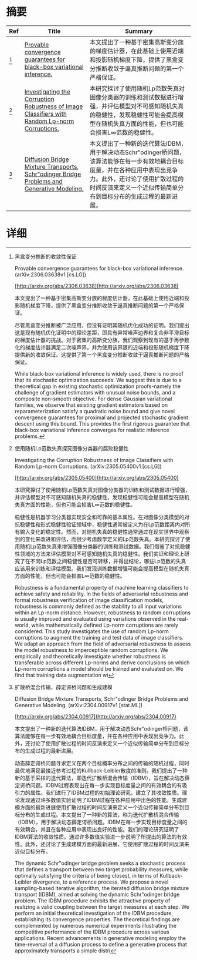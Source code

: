 # 摘要

| Ref | Title | Summary |
| --- | --- | --- |
| [^1] | [Provable convergence guarantees for black-box variational inference.](http://arxiv.org/abs/2306.03638) | 本文提出了一种基于密集高斯变分族的梯度估计器，在此基础上使用近端和投影随机梯度下降，提供了黑盒变分推断收敛于逼真推断问题的第一个严格保证。 |
| [^2] | [Investigating the Corruption Robustness of Image Classifiers with Random Lp-norm Corruptions.](http://arxiv.org/abs/2305.05400) | 本研究探讨了使用随机Lp范数失真对图像分类器的训练和测试数据进行增强，并评估模型对不可感知随机失真的稳健性，发现稳健性可能会提高模型在随机失真方面的性能，但也可能会损害L∞范数的稳健性。 |
| [^3] | [Diffusion Bridge Mixture Transports, Schr\"odinger Bridge Problems and Generative Modeling.](http://arxiv.org/abs/2304.00917) | 本文提出了一种新的迭代算法IDBM，用于解决动态Schr\"odinger桥问题，该算法能够在每一步有效地耦合目标度量，并在各种应用中表现出竞争力。此外，还讨论了使用扩散过程的时间反演来定义一个近似传输简单分布到目标分布的生成过程的最新进展。 |

# 详细

[^1]: 黑盒变分推断的收敛性保证

    Provable convergence guarantees for black-box variational inference. (arXiv:2306.03638v1 [cs.LG])

    [http://arxiv.org/abs/2306.03638](http://arxiv.org/abs/2306.03638)

    本文提出了一种基于密集高斯变分族的梯度估计器，在此基础上使用近端和投影随机梯度下降，提供了黑盒变分推断收敛于逼真推断问题的第一个严格保证。

    

    尽管黑盒变分推断被广泛应用，但没有证明其随机优化成功的证明。我们提出这是现有随机优化证明中的理论差距，即具有异常噪声边界和复合非平滑目标的梯度估计器的挑战。对于密集的高斯变分族，我们观察到现有的基于再参数化的梯度估计器满足二次噪声界，并为使用该界限的近端和投影随机梯度下降提供新的收敛保证。这提供了第一个黑盒变分推断收敛于逼真推断问题的严格保证。

    While black-box variational inference is widely used, there is no proof that its stochastic optimization succeeds. We suggest this is due to a theoretical gap in existing stochastic optimization proofs-namely the challenge of gradient estimators with unusual noise bounds, and a composite non-smooth objective. For dense Gaussian variational families, we observe that existing gradient estimators based on reparameterization satisfy a quadratic noise bound and give novel convergence guarantees for proximal and projected stochastic gradient descent using this bound. This provides the first rigorous guarantee that black-box variational inference converges for realistic inference problems.
    
[^2]: 使用随机Lp范数失真探究图像分类器的腐败稳健性

    Investigating the Corruption Robustness of Image Classifiers with Random Lp-norm Corruptions. (arXiv:2305.05400v1 [cs.LG])

    [http://arxiv.org/abs/2305.05400](http://arxiv.org/abs/2305.05400)

    本研究探讨了使用随机Lp范数失真对图像分类器的训练和测试数据进行增强，并评估模型对不可感知随机失真的稳健性，发现稳健性可能会提高模型在随机失真方面的性能，但也可能会损害L∞范数的稳健性。

    

    稳健性是机器学习分类器实现安全和可靠的基本属性。在对图像分类模型的对抗稳健性和形式稳健性验证领域中，稳健性通常被定义为在Lp范数距离内对所有输入变化的稳定性。然而，对随机失真的稳健性通常通过在现实世界中观察到的变化来改进和评估，而很少考虑数学定义的Lp范数失真。本研究探讨了使用随机Lp范数失真来增强图像分类器的训练和测试数据。我们借鉴了对抗稳健性领域的方法来评估模型对不可感知随机失真的稳健性。我们实证和理论上研究了在不同Lp范数之间稳健性是否可转移，并得出结论，哪些Lp范数的失真应该用来训练和评估模型。我们发现训练数据增强可能会提高模型在随机失真方面的性能，但也可能会损害L∞范数的稳健性。

    Robustness is a fundamental property of machine learning classifiers to achieve safety and reliability. In the fields of adversarial robustness and formal robustness verification of image classification models, robustness is commonly defined as the stability to all input variations within an Lp-norm distance. However, robustness to random corruptions is usually improved and evaluated using variations observed in the real-world, while mathematically defined Lp-norm corruptions are rarely considered. This study investigates the use of random Lp-norm corruptions to augment the training and test data of image classifiers. We adapt an approach from the field of adversarial robustness to assess the model robustness to imperceptible random corruptions. We empirically and theoretically investigate whether robustness is transferable across different Lp-norms and derive conclusions on which Lp-norm corruptions a model should be trained and evaluated on. We find that training data augmentation wi
    
[^3]: 扩散桥混合传输、薛定谔桥问题和生成建模

    Diffusion Bridge Mixture Transports, Schr\"odinger Bridge Problems and Generative Modeling. (arXiv:2304.00917v1 [stat.ML])

    [http://arxiv.org/abs/2304.00917](http://arxiv.org/abs/2304.00917)

    本文提出了一种新的迭代算法IDBM，用于解决动态Schr\"odinger桥问题，该算法能够在每一步有效地耦合目标度量，并在各种应用中表现出竞争力。此外，还讨论了使用扩散过程的时间反演来定义一个近似传输简单分布到目标分布的生成过程的最新进展。

    

    动态薛定谔桥问题寻求定义在两个目标概率分布之间的传输的随机过程，同时最优地满足最接近参考过程的Kullback-Leibler散度的准则。我们提出了一种新的基于采样的迭代算法，即迭代扩散桥混合传输（IDBM），旨在解决动态薛定谔桥问题。IDBM过程表现出在每一步实现目标度量之间的有效耦合的有吸引力的属性。我们进行了IDBM过程的初始理论研究，建立了其收敛性质。理论发现通过许多数值实验证明了IDBM过程在各种应用中出色的性能。生成建模方面的最新进展使用扩散过程的时间反演来定义一个近似传输简单分布到目标分布的生成过程。本文提出了一种新的算法，称为迭代扩散桥混合传输（IDBM），用于解决动态薛定谔桥问题。IDBM在每一步实现目标度量之间的有效耦合，并且在各种应用中表现出良好的性能。我们的理论研究证明了IDBM算法的收敛性质。通过许多数值实验进一步说明了所提出的算法的有效性。此外，还讨论了生成建模方面的最新进展，它使用扩散过程的时间反演来近似目标分布。

    The dynamic Schr\"odinger bridge problem seeks a stochastic process that defines a transport between two target probability measures, while optimally satisfying the criteria of being closest, in terms of Kullback-Leibler divergence, to a reference process.  We propose a novel sampling-based iterative algorithm, the iterated diffusion bridge mixture transport (IDBM), aimed at solving the dynamic Schr\"odinger bridge problem. The IDBM procedure exhibits the attractive property of realizing a valid coupling between the target measures at each step. We perform an initial theoretical investigation of the IDBM procedure, establishing its convergence properties. The theoretical findings are complemented by numerous numerical experiments illustrating the competitive performance of the IDBM procedure across various applications.  Recent advancements in generative modeling employ the time-reversal of a diffusion process to define a generative process that approximately transports a simple distri
    


